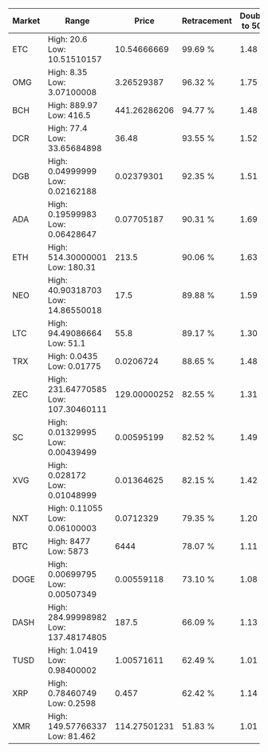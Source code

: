 | Market | Range | Price| Retracement | Doubles to 50% |
| --- | --- | --- | --- | --- |
| ETC | High: 20.6<br />Low: 10.51510157 | 10.54666669 | 99.69 % | 1.48 |
| OMG | High: 8.35<br />Low: 3.07100008 | 3.26529387 | 96.32 % | 1.75 |
| BCH | High: 889.97<br />Low: 416.5 | 441.26286206 | 94.77 % | 1.48 |
| DCR | High: 77.4<br />Low: 33.65684898 | 36.48 | 93.55 % | 1.52 |
| DGB | High: 0.04999999<br />Low: 0.02162188 | 0.02379301 | 92.35 % | 1.51 |
| ADA | High: 0.19599983<br />Low: 0.06428647 | 0.07705187 | 90.31 % | 1.69 |
| ETH | High: 514.30000001<br />Low: 180.31 | 213.5 | 90.06 % | 1.63 |
| NEO | High: 40.90318703<br />Low: 14.86550018 | 17.5 | 89.88 % | 1.59 |
| LTC | High: 94.49086664<br />Low: 51.1 | 55.8 | 89.17 % | 1.30 |
| TRX | High: 0.0435<br />Low: 0.01775 | 0.0206724 | 88.65 % | 1.48 |
| ZEC | High: 231.64770585<br />Low: 107.30460111 | 129.00000252 | 82.55 % | 1.31 |
| SC | High: 0.01329995<br />Low: 0.00439499 | 0.00595199 | 82.52 % | 1.49 |
| XVG | High: 0.028172<br />Low: 0.01048999 | 0.01364625 | 82.15 % | 1.42 |
| NXT | High: 0.11055<br />Low: 0.06100003 | 0.0712329 | 79.35 % | 1.20 |
| BTC | High: 8477<br />Low: 5873 | 6444 | 78.07 % | 1.11 |
| DOGE | High: 0.00699795<br />Low: 0.00507349 | 0.00559118 | 73.10 % | 1.08 |
| DASH | High: 284.99998982<br />Low: 137.48174805 | 187.5 | 66.09 % | 1.13 |
| TUSD | High: 1.0419<br />Low: 0.98400002 | 1.00571611 | 62.49 % | 1.01 |
| XRP | High: 0.78460749<br />Low: 0.2598 | 0.457 | 62.42 % | 1.14 |
| XMR | High: 149.57766337<br />Low: 81.462 | 114.27501231 | 51.83 % | 1.01 |
